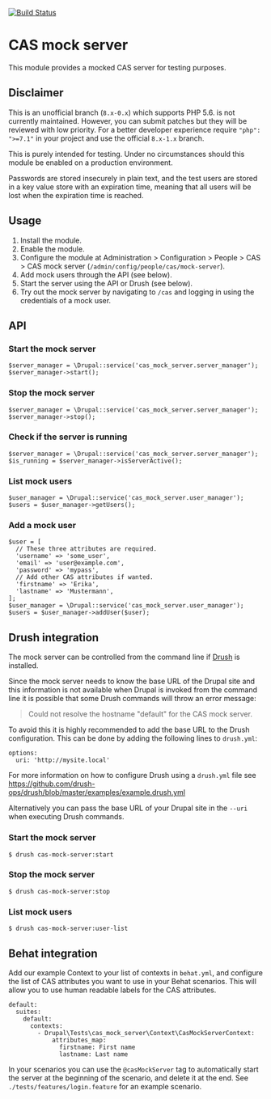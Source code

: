 [![Build Status](https://travis-ci.org/pfrenssen/cas_mock_server.svg?branch=8.x-1.x)](https://travis-ci.org/pfrenssen/cas_mock_server)

CAS mock server
===============

This module provides a mocked CAS server for testing purposes.


Disclaimer
----------

This is an unofficial branch (`8.x-0.x`) which supports PHP 5.6. is not
currently maintained. However, you can submit patches but they will be reviewed
with low priority. For a better developer experience require `"php": ">=7.1"` in
your project and use the official `8.x-1.x` branch. 

This is purely intended for testing. Under no circumstances should this module
be enabled on a production environment.

Passwords are stored insecurely in plain text, and the test users are stored in
a key value store with an expiration time, meaning that all users will be lost
when the expiration time is reached.

Usage
-----

1. Install the module.
2. Enable the module.
3. Configure the module at Administration > Configuration > People > CAS > CAS
   mock server (`/admin/config/people/cas/mock-server`).
4. Add mock users through the API (see below).
5. Start the server using the API or Drush (see below).
6. Try out the mock server by navigating to `/cas` and logging in using the
   credentials of a mock user.


API
---

### Start the mock server

```
$server_manager = \Drupal::service('cas_mock_server.server_manager');
$server_manager->start();
```

### Stop the mock server

```
$server_manager = \Drupal::service('cas_mock_server.server_manager');
$server_manager->stop();
```

### Check if the server is running

```
$server_manager = \Drupal::service('cas_mock_server.server_manager');
$is_running = $server_manager->isServerActive();
```

### List mock users

```
$user_manager = \Drupal::service('cas_mock_server.user_manager');
$users = $user_manager->getUsers();
```

### Add a mock user

```
$user = [
  // These three attributes are required.
  'username' => 'some_user',
  'email' => 'user@example.com',
  'password' => 'mypass',
  // Add other CAS attributes if wanted.
  'firstname' => 'Erika',
  'lastname' => 'Mustermann',
];
$user_manager = \Drupal::service('cas_mock_server.user_manager');
$users = $user_manager->addUser($user);
```


Drush integration
-----------------

The mock server can be controlled from the command line if
[Drush](https://www.drush.org/) is installed.

Since the mock server needs to know the base URL of the Drupal site and this
information is not available when Drupal is invoked from the command line it is
possible that some Drush commands will throw an error message:

> Could not resolve the hostname "default" for the CAS mock server.

To avoid this it is highly recommended to add the base URL to the Drush
configuration. This can be done by adding the following lines to `drush.yml`:

```
options:
  uri: 'http://mysite.local'
```

For more information on how to configure Drush using a `drush.yml` file see
https://github.com/drush-ops/drush/blob/master/examples/example.drush.yml

Alternatively you can pass the base URL of your Drupal site in the `--uri`
when executing Drush commands.

### Start the mock server

```
$ drush cas-mock-server:start
```

### Stop the mock server

```
$ drush cas-mock-server:stop
```

### List mock users

```
$ drush cas-mock-server:user-list
```


Behat integration
-----------------

Add our example Context to your list of contexts in `behat.yml`, and configure
the list of CAS attributes you want to use in your Behat scenarios. This will
allow you to use human readable labels for the CAS attributes.

```
default:
  suites:
    default:
      contexts:
        - Drupal\Tests\cas_mock_server\Context\CasMockServerContext:
            attributes_map:
              firstname: First name
              lastname: Last name
```

In your scenarios you can use the `@casMockServer` tag to automatically start
the server at the beginning of the scenario, and delete it at the end. See
`./tests/features/login.feature` for an example scenario.
